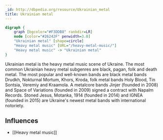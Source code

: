```yaml
---
_id: http://dbpedia.org/resource/Ukrainian_metal
title: Ukrainian metal
---
```


```dot
digraph {
	graph [bgcolor="#F3DDB8" rankdir=LR]
	node [color="#26242F" penwidth=3.0]
	"Ukrainian metal" [shape=circle]
	"Heavy metal music" [URL="/heavy-metal-music/"]
	"Heavy metal music" -> "Ukrainian metal"
}
```

Ukrainian metal is the heavy metal music scene of Ukraine. The most common Ukrainian heavy metal subgenres are black, pagan, folk and death metal. The most popular and well-known bands are black metal bands Drudkh, Nokturnal Mortum, Khors, Kroda, folk metal bands Holy Blood, Tin Sontsia, Veremiy and Kraamola. A metalcore bands Jinjer (founded in 2008) and Space of Variations (founded in 2009) signed a contract with Napalm Records. Stoned Jesus, Motanka, 1914 (founded in 2014) and IGNEA (founded in 2015) are Ukraine's newest metal bands with international notoriety.

## Influences

- [[Heavy metal music]]
